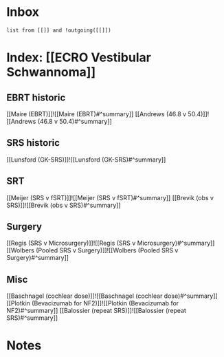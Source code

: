 # Inbox
```dataview
list from [[]] and !outgoing([[]]) 
```
# Index: [[ECRO Vestibular Schwannoma]]

## EBRT historic
[[Maire (EBRT)]]![[Maire (EBRT)#^summary]]
[[Andrews (46.8 v 50.4)]]![[Andrews (46.8 v 50.4)#^summary]]
## SRS historic
[[Lunsford (GK-SRS)]]![[Lunsford (GK-SRS)#^summary]]

## SRT 
[[Meijer (SRS v fSRT)]]![[Meijer (SRS v fSRT)#^summary]]
[[Brevik (obs v SRS)]]![[Brevik (obs v SRS)#^summary]]

## Surgery
[[Regis (SRS v Microsurgery)]]![[Regis (SRS v Microsurgery)#^summary]]
[[Wolbers (Pooled SRS v Surgery)]]![[Wolbers (Pooled SRS v Surgery)#^summary]]

## Misc
[[Baschnagel (cochlear dose)]]![[Baschnagel (cochlear dose)#^summary]]
[[Plotkin (Bevacizumab for NF2)]]![[Plotkin (Bevacizumab for NF2)#^summary]]
[[Balossier (repeat SRS)]]![[Balossier (repeat SRS)#^summary]]
# Notes


